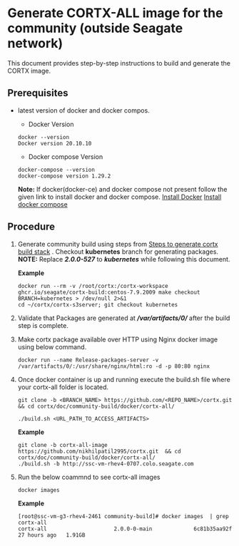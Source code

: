 # Generate CORTX-ALL image for the community (outside Seagate network)

This document provides step-by-step instructions to build and generate the CORTX image.

## Prerequisites

- latest version of docker and docker compos.
    -   Docker Version
    ```
    docker --version
    Docker version 20.10.10
    ```
    - Docker compose Version
    ```
    docker-compose --version
    docker-compose version 1.29.2
    ```

    **Note:** If docker(docker-ce) and docker compose not present follow the given link to install docker and docker compose. [Install Docker](https://docs.docker.com/engine/install/centos/) [Install docker compose](https://docs.docker.com/compose/install/)
## Procedure

1. Generate community build using steps from [Steps to generate cortx build stack](https://github.com/Seagate/cortx/blob/main/doc/community-build/Generate-Cortx-Build-Stack.md)  . Checkout **kubernetes** branch for generating packages. **NOTE:** Replace ***2.0.0-527*** to ***kubernetes*** while following this document.

    **Example**
    ```
    docker run --rm -v /root/cortx:/cortx-workspace ghcr.io/seagate/cortx-build:centos-7.9.2009 make checkout BRANCH=kubernetes > /dev/null 2>&1
    cd ~/cortx/cortx-s3server; git checkout kubernetes
    ```

2. Validate that Packages are generated at ***/var/artifacts/0/*** after the build step is complete. 

3. Make cortx package available over HTTP using Nginx docker image using below command.
    ```
    docker run --name Release-packages-server -v /var/artifacts/0/:/usr/share/nginx/html:ro -d -p 80:80 nginx
    ```
4. Once docker container is up and running execute the build.sh file where your cortx-all folder is located.
    ```
    git clone -b <BRANCH_NAME> https://github.com/<REPO_NAME>/cortx.git  && cd cortx/doc/community-build/docker/cortx-all/
    ```
    ```
    ./build.sh <URL_PATH_TO_ACCESS_ARTIFACTS>
    ```
    **Example** 
    ``` 
    git clone -b cortx-all-image https://github.com/nikhilpatil2995/cortx.git  && cd cortx/doc/community-build/docker/cortx-all/
    ./build.sh -b http://ssc-vm-rhev4-0707.colo.seagate.com
    ```

5. Run the below coammnd to see cortx-all images
    ```
    docker images
    ```
    **Example** 
    ```
    [root@ssc-vm-g3-rhev4-2461 community-build]# docker images  | grep cortx-all
    cortx-all                     2.0.0-0-main             6c81b35aa92f   27 hours ago   1.91GB
    ```
